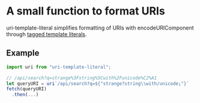 # A small function to format URIs

uri-template-literal simplifies formatting of URIs with encodeURIComponent
through [tagged template literals](https://developer.mozilla.org/en-US/docs/Web/JavaScript/Reference/Template_literals#Tagged_template_literals).

## Example

```js
import uri from "uri-template-literal";

// /api/search?q=strange%3Fstring%5Cwith%2Funicode%C2%A1
let queryURI = uri`/api/search?q=${"strange?string\\with/unicode¡"}`
fetch(queryURI)
  .then(...)
```
